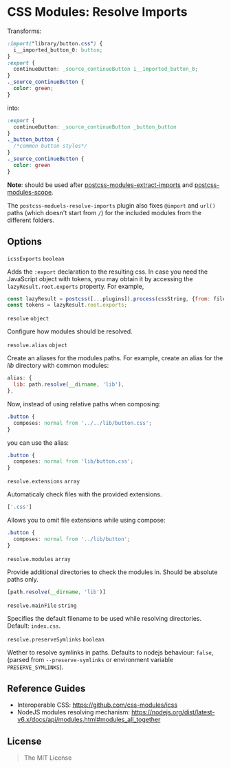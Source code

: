 CSS Modules: Resolve Imports
============================


Transforms:

```css
:import("library/button.css") {
  i__imported_button_0: button;
}
:export {
  continueButton: _source_continueButton i__imported_button_0;
}
._source_continueButton {
  color: green;
}
```

into:

```css
:export {
  continueButton: _source_continueButton _button_button
}
._button_button {
  /*common button styles*/
}
._source_continueButton {
  color: green
}
```

**Note**: should be used after [postcss-modules-extract-imports](https://github.com/css-modules/postcss-modules-extract-imports) and [postcss-modules-scope](https://github.com/css-modules/postcss-modules-scope).

The `postcss-moduels-resolve-imports` plugin also fixes `@import` and `url()` paths (which doesn't start from `/`) for the included modules from the different folders.


## Options

`icssExports` `boolean`

Adds the `:export` declaration to the resulting css. In case you need the JavaScript object with tokens, you may obtain it by accessing the `lazyResult.root.exports` property. For example,

```javascript
const lazyResult = postcss([...plugins]).process(cssString, {from: filepath});
const tokens = lazyResult.root.exports;
```


`resolve` `object`

Configure how modules should be resolved.


`resolve.alias` `object`

Create an aliases for the modules paths. For example, create an alias for the *lib* directory with common modules:

```javascript
alias: {
  lib: path.resolve(__dirname, 'lib'),
},
```

Now, instead of using relative paths when composing:

```css
.button {
  composes: normal from '../../lib/button.css';
}
```

you can use the alias:

```css
.button {
  composes: normal from 'lib/button.css';
}
```


`resolve.extensions` `array`

Automaticaly check files with the provided extensions.

```javascript
['.css']
```

Allows you to omit file extensions while using compose:

```css
.button {
  composes: normal from '../lib/button';
}
```


`resolve.modules` `array`

Provide additional directories to check the modules in. Should be absolute paths only.

```javascript
[path.resolve(__dirname, 'lib')]
```


`resolve.mainFile` `string`

Specifies the default filename to be used while resolving directories. Default: `index.css`.


`resolve.preserveSymlinks` `boolean`

Wether to resolve symlinks in paths. Defaults to nodejs behaviour: `false`, 
(parsed from `--preserve-symlinks` or environment variable `PRESERVE_SYMLINKS`).


## Reference Guides

- Interoperable CSS: https://github.com/css-modules/icss
- NodeJS modules resolving mechanism: https://nodejs.org/dist/latest-v6.x/docs/api/modules.html#modules_all_together


## License

> The MIT License
